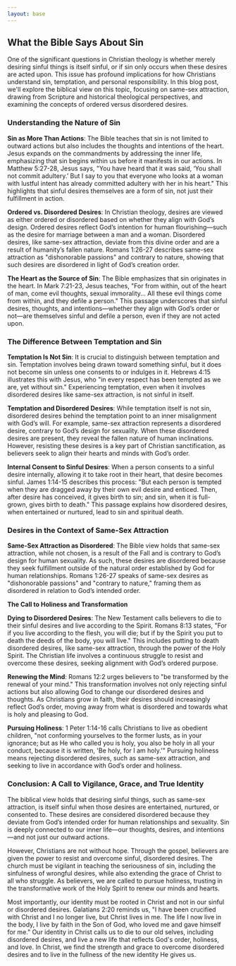 ```yaml
---
layout: base
---
```


## What the Bible Says About Sin

One of the significant questions in Christian theology is whether merely desiring sinful things is itself sinful, or if sin only occurs when these desires are acted upon. This issue has profound implications for how Christians understand sin, temptation, and personal responsibility. In this blog post, we'll explore the biblical view on this topic, focusing on same-sex attraction, drawing from Scripture and historical theological perspectives, and examining the concepts of ordered versus disordered desires.

### **Understanding the Nature of Sin**

**Sin as More Than Actions**: The Bible teaches that sin is not limited to outward actions but also includes the thoughts and intentions of the heart. Jesus expands on the commandments by addressing the inner life, emphasizing that sin begins within us before it manifests in our actions. In Matthew 5:27-28, Jesus says, "You have heard that it was said, ‘You shall not commit adultery.’ But I say to you that everyone who looks at a woman with lustful intent has already committed adultery with her in his heart." This highlights that sinful desires themselves are a form of sin, not just their fulfillment in action.

**Ordered vs. Disordered Desires**: In Christian theology, desires are viewed as either ordered or disordered based on whether they align with God’s design. Ordered desires reflect God’s intention for human flourishing—such as the desire for marriage between a man and a woman. Disordered desires, like same-sex attraction, deviate from this divine order and are a result of humanity’s fallen nature. Romans 1:26-27 describes same-sex attraction as "dishonorable passions" and contrary to nature, showing that such desires are disordered in light of God’s creation order.

**The Heart as the Source of Sin**: The Bible emphasizes that sin originates in the heart. In Mark 7:21-23, Jesus teaches, "For from within, out of the heart of man, come evil thoughts, sexual immorality... All these evil things come from within, and they defile a person." This passage underscores that sinful desires, thoughts, and intentions—whether they align with God’s order or not—are themselves sinful and defile a person, even if they are not acted upon.

### **The Difference Between Temptation and Sin**

**Temptation Is Not Sin**: It is crucial to distinguish between temptation and sin. Temptation involves being drawn toward something sinful, but it does not become sin unless one consents to or indulges in it. Hebrews 4:15 illustrates this with Jesus, who "in every respect has been tempted as we are, yet without sin." Experiencing temptation, even when it involves disordered desires like same-sex attraction, is not sinful in itself.

**Temptation and Disordered Desires**: While temptation itself is not sin, disordered desires behind the temptation point to an inner misalignment with God’s will. For example, same-sex attraction represents a disordered desire, contrary to God’s design for sexuality. When these disordered desires are present, they reveal the fallen nature of human inclinations. However, resisting these desires is a key part of Christian sanctification, as believers seek to align their hearts and minds with God’s order.

**Internal Consent to Sinful Desires**: When a person consents to a sinful desire internally, allowing it to take root in their heart, that desire becomes sinful. James 1:14-15 describes this process: "But each person is tempted when they are dragged away by their own evil desire and enticed. Then, after desire has conceived, it gives birth to sin; and sin, when it is full-grown, gives birth to death." This passage explains how disordered desires, when entertained or nurtured, lead to sin and spiritual death.

### **Desires in the Context of Same-Sex Attraction**

**Same-Sex Attraction as Disordered**: The Bible view holds that same-sex attraction, while not chosen, is a result of the Fall and is contrary to God’s design for human sexuality. As such, these desires are disordered because they seek fulfillment outside of the natural order established by God for human relationships. Romans 1:26-27 speaks of same-sex desires as "dishonorable passions" and "contrary to nature," framing them as disordered in relation to God’s intended order.

**The Call to Holiness and Transformation**

**Dying to Disordered Desires**: The New Testament calls believers to die to their sinful desires and live according to the Spirit. Romans 8:13 states, "For if you live according to the flesh, you will die; but if by the Spirit you put to death the deeds of the body, you will live." This includes putting to death disordered desires, like same-sex attraction, through the power of the Holy Spirit. The Christian life involves a continuous struggle to resist and overcome these desires, seeking alignment with God’s ordered purpose.

**Renewing the Mind**: Romans 12:2 urges believers to "be transformed by the renewal of your mind." This transformation involves not only rejecting sinful actions but also allowing God to change our disordered desires and thoughts. As Christians grow in faith, their desires should increasingly reflect God’s order, moving away from what is disordered and towards what is holy and pleasing to God.

**Pursuing Holiness**: 1 Peter 1:14-16 calls Christians to live as obedient children, "not conforming yourselves to the former lusts, as in your ignorance; but as He who called you is holy, you also be holy in all your conduct, because it is written, 'Be holy, for I am holy.'" Pursuing holiness means rejecting disordered desires, such as same-sex attraction, and seeking to live in accordance with God’s order and holiness.

### **Conclusion: A Call to Vigilance, Grace, and True Identity**

The biblical view holds that desiring sinful things, such as same-sex attraction, is itself sinful when those desires are entertained, nurtured, or consented to. These desires are considered disordered because they deviate from God’s intended order for human relationships and sexuality. Sin is deeply connected to our inner life—our thoughts, desires, and intentions—and not just our outward actions.

However, Christians are not without hope. Through the gospel, believers are given the power to resist and overcome sinful, disordered desires. The church must be vigilant in teaching the seriousness of sin, including the sinfulness of wrongful desires, while also extending the grace of Christ to all who struggle. As believers, we are called to pursue holiness, trusting in the transformative work of the Holy Spirit to renew our minds and hearts. 

Most importantly, our identity must be rooted in Christ and not in our sinful or disordered desires. Galatians 2:20 reminds us, "I have been crucified with Christ and I no longer live, but Christ lives in me. The life I now live in the body, I live by faith in the Son of God, who loved me and gave himself for me." Our identity in Christ calls us to die to our old selves, including disordered desires, and live a new life that reflects God's order, holiness, and love. In Christ, we find the strength and grace to overcome disordered desires and to live in the fullness of the new identity He gives us.